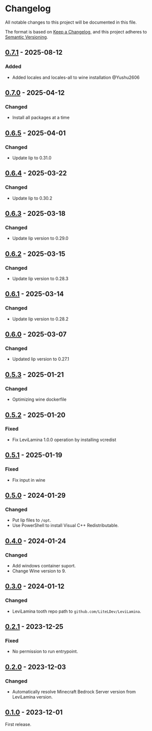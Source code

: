 # Changelog

All notable changes to this project will be documented in this file.

The format is based on [Keep a Changelog](https://keepachangelog.com/en/1.0.0/),
and this project adheres to [Semantic Versioning](https://semver.org/spec/v2.0.0.html).

## [0.7.1] - 2025-08-12

### Added

- Added locales and locales-all to wine installation @Yushu2606

## [0.7.0] - 2025-04-12

### Changed

- Install all packages at a time

## [0.6.5] - 2025-04-01

### Changed

- Update lip to 0.31.0

## [0.6.4] - 2025-03-22

### Changed

- Update lip to 0.30.2

## [0.6.3] - 2025-03-18

### Changed

- Update lip version to 0.29.0

## [0.6.2] - 2025-03-15

### Changed

- Update lip version to 0.28.3

## [0.6.1] - 2025-03-14

### Changed

- Update lip version to 0.28.2

## [0.6.0] - 2025-03-07

### Changed

- Updated lip version to 0.27.1

## [0.5.3] - 2025-01-21

### Changed

- Optimizing wine dockerfile

## [0.5.2] - 2025-01-20

### Fixed

- Fix LeviLamina 1.0.0 operation by installing vcredist

## [0.5.1] - 2025-01-19

### Fixed

- Fix input in wine

## [0.5.0] - 2024-01-29

### Changed

- Put lip files to `/opt`.
- Use PowerShell to install Visual C++ Redistributable.

## [0.4.0] - 2024-01-24

### Changed

- Add windows container suport.
- Change Wine version to 9.

## [0.3.0] - 2024-01-12

### Changed

- LeviLamina tooth repo path to `github.com/LiteLDev/LeviLamina`.

## [0.2.1] - 2023-12-25

### Fixed

- No permission to run entrypoint.

## [0.2.0] - 2023-12-03

### Changed

- Automatically resolve Minecraft Bedrock Server version from LeviLamina version.

## [0.1.0] - 2023-12-01

First release.

[0.7.1]: https://github.com/LiteLDev/docker-levilamina-server/compare/v0.7.0...v0.7.1
[0.7.0]: https://github.com/LiteLDev/docker-levilamina-server/compare/v0.6.5...v0.7.0
[0.6.5]: https://github.com/LiteLDev/docker-levilamina-server/compare/v0.6.4...v0.6.5
[0.6.4]: https://github.com/LiteLDev/docker-levilamina-server/compare/v0.6.3...v0.6.4
[0.6.3]: https://github.com/LiteLDev/docker-levilamina-server/compare/v0.6.2...v0.6.3
[0.6.2]: https://github.com/LiteLDev/docker-levilamina-server/compare/v0.6.1...v0.6.2
[0.6.1]: https://github.com/LiteLDev/docker-levilamina-server/compare/v0.6.0...v0.6.1
[0.6.0]: https://github.com/LiteLDev/docker-levilamina-server/compare/v0.5.3...v0.6.0
[0.5.3]: https://github.com/LiteLDev/docker-levilamina-server/compare/v0.5.2...v0.5.3
[0.5.2]: https://github.com/LiteLDev/docker-levilamina-server/compare/v0.5.1...v0.5.2
[0.5.1]: https://github.com/LiteLDev/docker-levilamina-server/compare/v0.5.0...v0.5.1
[0.5.0]: https://github.com/LiteLDev/docker-levilamina-server/compare/v0.4.0...v0.5.0
[0.4.0]: https://github.com/LiteLDev/docker-levilamina-server/compare/v0.3.0...v0.4.0
[0.3.0]: https://github.com/LiteLDev/docker-levilamina-server/compare/v0.2.1...v0.3.0
[0.2.1]: https://github.com/LiteLDev/docker-levilamina-server/compare/v0.2.0...v0.2.1
[0.2.0]: https://github.com/LiteLDev/docker-levilamina-server/compare/v0.1.0...v0.2.0
[0.1.0]: https://github.com/LiteLDev/docker-levilamina-server/releases/tag/v0.1.0
